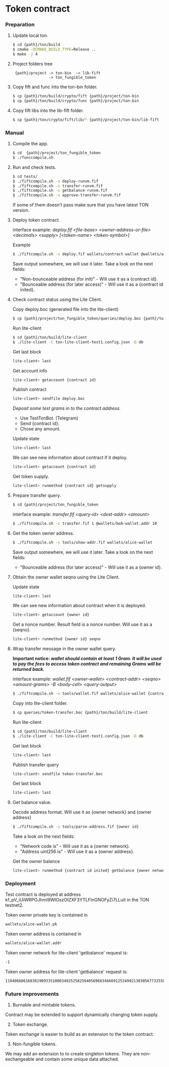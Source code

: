 # Token contract

### Preparation

1. Update local ton.

    ```bash
    $ cd {path}/ton/build
    $ cmake -DCMAKE_BUILD_TYPE=Release ..
    $ make -j 4
    ```

2. Project folders tree 
    ```
     {path}/project -> ton-bin  -> lib-fift
                    -> ton_fungible_token
    ```

3. Copy fift and func into the ton-bin folder.

    ```bash
    $ cp {path}/ton/build/crypto/fift {path}/project/ton-bin
    $ cp {path}/ton/build/crypto/func {path}/project/ton-bin
    ```

4. Copy fift libs into the lib-fift folder.

    ```bash
    $ cp {path}/ton/crypto/fift/lib/* {path}/project/ton-bin/lib-fift
    ```

### Manual

1. Compile the app.

    ```bash
    $ cd  {path}/project/ton_fungible_token
    $ ./funccompile.sh 
    ```

2. Run and check tests.

    ```bash
    $ cd tests/
    $ ./fiftcompile.sh -s deploy-runvm.fif
    $ ./fiftcompile.sh -s transfer-runvm.fif
    $ ./fiftcompile.sh -s getbalance-runvm.fif
    $ ./fiftcompile.sh -s approve-transfer-runvm.fif
    ```
    
    If some of them doesn't pass make sure that you have latest TON version.

3. Deploy token contract.

    interface example: *deploy.fif \<file-base\> \<owner-address-or-file\> \<decimals\> \<supply\> [\<token-name\> \<token-symbol\>]*
    
    Example
    ```bash
    $ ./fiftcompile.sh -s deploy.fif wallets/contract-wallet @wallets/alice-wallet.addr 0 1000 TON TON
    ```
    Save output somewhere, we will use it later. Take a look on the next fields:

    - "Non-bounceable address (for init)" - Will use it as a {contract id}.
    - "Bounceable address (for later access)" - Will use it as a {contract id inited}.
    
4. Check contract status using the Lite Client.

    Copy deploy.boc (generated file into the lite-client) 
    ```bash
    $ cp {path}/project/ton_fungible_token/queries/deploy.boc {path}/ton/build/lite-client
    ```
    
    Run lite-client
    ```bash
    $ cd {path}/ton/build/lite-client
    $ ./lite-client -C ton-lite-client-test1.config.json -D db
    ```
    
    Get last block
    ```bash
    lite-client> last 
     ```
    
    Get account info 
    ```bash
    lite-client> getaccount {contract id}
    ```
    
    Publish contract
    ```bash
    lite-client> sendfile deploy.boc
    ```
    
     *Deposit some test grams in to the contract address.*
     - Use TestTonBot. (Telegram)
     - Send {contract id}.
     - Chose any amount.
      
    Update state
    ```bash
    lite-client> last
    ```
    
    We can see new information about contract if it deploy.
    ```bash
    lite-client> getaccount {contract id}
    ```
    
    Get token supply.
    ```bash
    lite-client> runmethod {contract id} getsupply
    ```

5. Prepare transfer query.
    
    ```bash
    $ cd {path}/project/ton_fungible_token
    ```
    
    interface example: *transfer.fif \<query-id\> \<dest-addr\> \<amount\>*
    
    ```bash
    $ ./fiftcompile.sh -s transfer.fif 1 @wallets/bob-wallet.addr 10
    ```

6. Get the token owner address.

    ```bash
    $ ./fiftcompile.sh -s tools/show-addr.fif wallets/alice-wallet
    ```

    Save output somewhere, we will use it later. Take a look on the next fields:
    
    - "Bounceable address (for later access)" - Will use it as a {owner id}.

7. Obtain the owner wallet seqno using the Lite Client.

    Update state
    ```bash
    lite-client> last
    ```

    We can see new information about contract when it is deployed.
    ```bash
    lite-client> getaccount {owner id}
    ```

    Get a nonce number. Result field is a nonce number. Will use it as a {seqno}.
    ```bash
    lite-client> runmethod {owner id} seqno
    ```

7. Wrap transfer message in the owner wallet query.

    **Important notice: _wallet should contain at least 1 Gram. It will be used to pay the fees to access token contract and remaining Grams will be returned back._**

    interface example: *wallet.fif \<owner-wallet\> \<contract-addr\> \<seqno\> \<amount-grams\> -B \<body-cell\> \<query-output\>*

    ```bash
    $ ./fiftcompile.sh -s tools/wallet.fif wallets/alice-wallet {contract id inited} {seqno} 1 -B queries/body-transfer.boc queries/token-transfer
    ```

    Copy into lite-client folder.
    ```bash
    $ cp queries/token-transfer.boc {path}/ton/build/lite-client 
    ```
    
    Run lite-client
    ```bash
    $ cd {path}/ton/build/lite-client
    $ ./lite-client -C ton-lite-client-test1.config.json -D db
    ```
    
    Get last block
    ```bash
    lite-client> last 
    ```
    
    Publish transfer query
    ```bash
    lite-client> sendfile token-transfer.boc
    ```
    
    Get last block
    ```bash
    lite-client> last
    ```
    
8. Get balance value.

    Decode address format. Will use it as {owner network} and {owner address}
    ```bash
    $ ./fiftcompile.sh -s tools/parse-address.fif {owner id}
    ```

    Take a look on the next fields:

    - "Network code is" - Will use it as a {owner network}.
    - "Address uint256 is" - Will use it as a {owner address}.

    Get the owner balance
    ```bash
    lite-client> runmethod {contract id inited} getbalance {owner network} {owner address}
    ```

### Deployment

Test contract is deployed at address kf_pV_iUiWRPOJhmI9WIOszOlZXF3YTLFInGNOFyZi7LLuit in the TON testnet2.

Token owner private key is contained in
```bash
wallets/alice-wallet.pk
```

Token owner address is contained in
```bash
wallets/alice-wallet.addr
```

Token owner network for lite-client 'getbalance' request is:
```bash
-1
```

Token owner address for lite-client 'getbalance' request is:
```bash
11940668616038190933510003492525825940569683466691253499213030567732558073356
```

### Future improvements

1. Burnable and mintable tokens.

Contract may be extended to support dynamically changing token supply.

2. Token exchange.

Token exchange is easier to build as an extension to the token contract.

3. Non-fungible tokens.

We may add an extension to to create singleton tokens. They are non-exchangeable and contain some unique data attached.